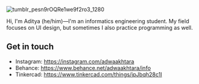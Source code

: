 <p align="center">
 
 ![tumblr_pesn9rOQRe1we9f2ro3_1280](https://user-images.githubusercontent.com/61954842/103282802-74d1ce00-4a09-11eb-94aa-bbfadad20496.gif)
 
</p>
Hi, I'm Aditya (he/him)—I'm an informatics engineering student. My field focuses on UI design, but sometimes I also practice programming as well.

## Get in touch
- Instagram: https://instagram.com/adwaakhtara
- Behance: https://www.behance.net/adwaakhtara/info
- Tinkercad: https://www.tinkercad.com/things/jpJbqh28c1l


